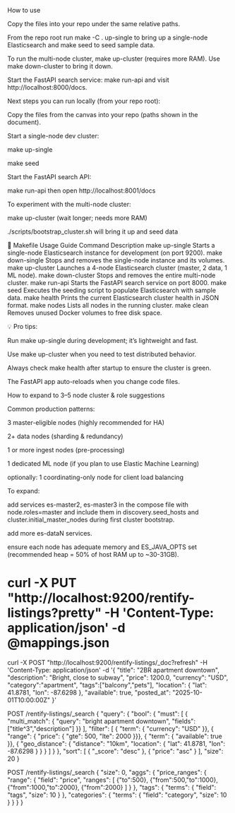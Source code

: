 How to use

Copy the files into your repo under the same relative paths.

From the repo root run make -C . up-single to bring up a single-node Elasticsearch and make seed to seed sample data.

To run the multi-node cluster, make up-cluster (requires more RAM). Use make down-cluster to bring it down.

Start the FastAPI search service: make run-api and visit http://localhost:8000/docs.



Next steps you can run locally (from your repo root):

Copy the files from the canvas into your repo (paths shown in the document).

Start a single-node dev cluster:

make up-single

make seed

Start the FastAPI search API:

make run-api then open http://localhost:8001/docs

To experiment with the multi-node cluster:

make up-cluster (wait longer; needs more RAM)

./scripts/bootstrap_cluster.sh will bring it up and seed data




📘 Makefile Usage Guide
Command	Description
make up-single	Starts a single-node Elasticsearch instance for development (on port 9200).
make down-single	Stops and removes the single-node instance and its volumes.
make up-cluster	Launches a 4-node Elasticsearch cluster (master, 2 data, 1 ML node).
make down-cluster	Stops and removes the entire multi-node cluster.
make run-api	Starts the FastAPI search service on port 8000.
make seed	Executes the seeding script to populate Elasticsearch with sample data.
make health	Prints the current Elasticsearch cluster health in JSON format.
make nodes	Lists all nodes in the running cluster.
make clean	Removes unused Docker volumes to free disk space.

💡 Pro tips:

Run make up-single during development; it’s lightweight and fast.

Use make up-cluster when you need to test distributed behavior.

Always check make health after startup to ensure the cluster is green.

The FastAPI app auto-reloads when you change code files.



How to expand to 3–5 node cluster & role suggestions

Common production patterns:

3 master-eligible nodes (highly recommended for HA)

2+ data nodes (sharding & redundancy)

1 or more ingest nodes (pre-processing)

1 dedicated ML node (if you plan to use Elastic Machine Learning)

optionally: 1 coordinating-only node for client load balancing

To expand:

add services es-master2, es-master3 in the compose file with node.roles=master and include them in discovery.seed_hosts and cluster.initial_master_nodes during first cluster bootstrap.

add more es-dataN services.

ensure each node has adequate memory and ES_JAVA_OPTS set (recommended heap = 50% of host RAM up to ~30-31GB).


# curl -X PUT "http://localhost:9200/rentify-listings?pretty" -H 'Content-Type: application/json' -d @mappings.json


curl -X POST "http://localhost:9200/rentify-listings/_doc?refresh" -H 'Content-Type: application/json' -d '{
  "title": "2BR apartment downtown",
  "description": "Bright, close to subway",
  "price": 1200.0,
  "currency": "USD",
  "category":"apartment",
  "tags":["balcony","pets"],
  "location": { "lat": 41.8781, "lon": -87.6298 },
  "available": true,
  "posted_at": "2025-10-01T10:00:00Z"
}'


POST /rentify-listings/_search
{
  "query": {
    "bool": {
      "must": [
        { "multi_match": {
            "query": "bright apartment downtown",
            "fields": ["title^3","description"]
        }}
      ],
      "filter": [
        { "term": { "currency": "USD" }},
        { "range": { "price": { "gte": 500, "lte": 2000 }}},
        { "term": { "available": true }},
        {
          "geo_distance": {
            "distance": "10km",
            "location": { "lat": 41.8781, "lon": -87.6298 }
          }
        }
      ]
    }
  },
  "sort": [
    { "_score": "desc" },
    { "price": "asc" }
  ],
  "size": 20
}

POST /rentify-listings/_search
{
  "size": 0,
  "aggs": {
    "price_ranges": {
      "range": {
        "field": "price",
        "ranges": [
          {"to":500}, {"from":500,"to":1000}, {"from":1000,"to":2000}, {"from":2000}
        ]
      }
    },
    "tags": {
      "terms": { "field": "tags", "size": 10 }
    },
    "categories": {
      "terms": { "field": "category", "size": 10 }
    }
  }
}
